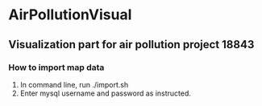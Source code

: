 # AirPollutionVisual #
## Visualization part for air pollution project 18843 ##
### How to import map data ###
1. In command line, run ./import.sh
2. Enter mysql username and password as instructed.

